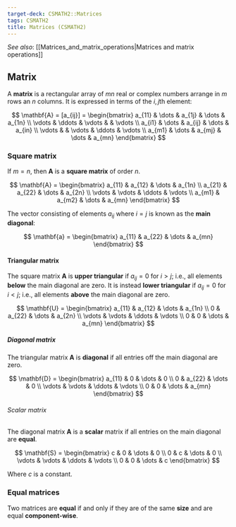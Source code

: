```yaml
---
target-deck: CSMATH2::Matrices
tags: CSMATH2
title: Matrices (CSMATH2)
---
```


*See also*: [[Matrices_and_matrix_operations|Matrices and matrix operations]]

## Matrix

A **matrix** is a rectangular array of $mn$ real or complex numbers arrange in $m$ rows an $n$ columns. It is expressed in terms of the $i,j$th element:

$$
\mathbf{A} = [a_{ij}] = \begin{bmatrix}
a_{11} & \dots & a_{1j} & \dots & a_{1n} \\
\vdots & \ddots & \vdots & & \vdots \\
a_{i1} & \dots & a_{ij} & \dots & a_{in} \\
\vdots & & \vdots & \ddots & \vdots \\
a_{m1} & \dots & a_{mj} & \dots & a_{mn}
\end{bmatrix}
$$

<!--ID: 1715778336801-->

### Square matrix

If $m=n$, then $\mathbf{A}$ is a **square matrix** of order $n$.

$$
\mathbf{A} = \begin{bmatrix}
a_{11} & a_{12} & \dots & a_{1n} \\
a_{21} & a_{22} & \dots & a_{2n} \\
\vdots & \vdots & \ddots & \vdots \\
a_{m1} & a_{m2} & \dots & a_{mn}
\end{bmatrix}
$$

The vector consisting of elements $a_{ij}$ where $i=j$ is known as the **main diagonal**:

$$
\mathbf{a} = \begin{bmatrix}
a_{11} & a_{22} & \dots & a_{mn}
\end{bmatrix}
$$

<!--ID: 1715778336812-->

#### Triangular matrix

The square matrix $\mathbf{A}$ is **upper triangular** if $a_{ij}=0$ for $i>j$; i.e., all elements **below** the main diagonal are zero. It is instead **lower triangular** if $a_{ij}=0$ for $i<j$; i.e., all elements **above** the main diagonal are zero.

$$
\mathbf{U} = \begin{bmatrix}
a_{11} & a_{12} & \dots & a_{1n} \\
0 & a_{22} & \dots & a_{2n} \\
\vdots & \vdots & \ddots & \vdots \\
0 & 0 & \dots & a_{mn}
\end{bmatrix}
$$

<!--ID: 1715778336816-->

##### Diagonal matrix

The triangular matrix $\mathbf{A}$ is **diagonal** if all entries off the main diagonal are zero.

$$
\mathbf{D} = \begin{bmatrix}
a_{11} & 0 & \dots & 0 \\
0 & a_{22} & \dots & 0 \\
\vdots & \vdots & \ddots & \vdots \\
0 & 0 & \dots & a_{mn}
\end{bmatrix}
$$

<!--ID: 1715778336820-->

###### Scalar matrix

The diagonal matrix $\mathbf{A}$ is a **scalar** matrix if all entries on the main diagonal are **equal**.

$$
\mathbf{S} = \begin{bmatrix}
c & 0 & \dots & 0 \\
0 & c & \dots & 0 \\
\vdots & \vdots & \ddots & \vdots \\
0 & 0 & \dots & c
\end{bmatrix}
$$

Where $c$ is a constant.

<!--ID: 1715778336824-->

### Equal matrices

Two matrices are **equal** if and only if they are of the same **size** and are equal **component-wise**.

<!--ID: 1715778336828-->

